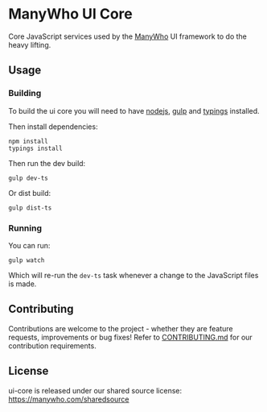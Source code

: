 # ManyWho UI Core

Core JavaScript services used by the [ManyWho](https://manywho.com) UI framework to do the heavy lifting.

## Usage

### Building

To build the ui core you will need to have [nodejs](http://nodejs.org/), [gulp](http://gulpjs.com/) and [typings](https://github.com/typings/typings) installed.

Then install dependencies:

```
npm install
typings install
```

Then run the dev build:

```
gulp dev-ts
```

Or dist build:

```
gulp dist-ts
```

### Running

You can run:

```
gulp watch
``` 

Which will re-run the `dev-ts` task whenever a change to the JavaScript files is made.

## Contributing

Contributions are welcome to the project - whether they are feature requests, improvements or bug fixes! Refer to 
[CONTRIBUTING.md](CONTRIBUTING.md) for our contribution requirements.

## License

ui-core is released under our shared source license: https://manywho.com/sharedsource